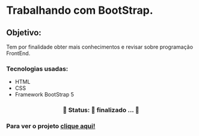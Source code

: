 # Trabalhando com BootStrap.
## Objetivo:
Tem por finalidade obter mais conhecimentos e revisar sobre programação FrontEnd.

### Tecnologias usadas:
- HTML 
- CSS
- Framework BootStrap 5

<h3 align="center"> 
	🚧  Status: 🚀 finalizado ...  🚧
</h3>

### Para ver o projeto [clique aqui!](https://daviafer.github.io/template-imove-bootstrap-basic/)
